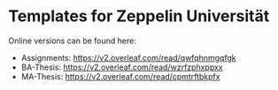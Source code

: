 # Templates for Zeppelin Universität

Online versions can be found here:

- Assignments: https://v2.overleaf.com/read/qwfqhnmgqfgk
- BA-Thesis: https://v2.overleaf.com/read/wzrfzphxppxx
- MA-Thesis: https://v2.overleaf.com/read/cpmtrftbkpfx
